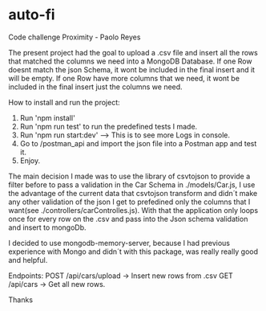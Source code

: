 # auto-fi
Code challenge Proximity - Paolo Reyes

The present project had the goal to upload a .csv file and insert all the rows that matched the columns we need into a MongoDB Database.
If one Row doesnt match the json Schema, it wont be included in the final insert and it will be empty.
If one Row have more columns that we need, it wont be included in the final insert just the columns we need.

How to install and run the project:
1. Run 'npm install'
2. Run 'npm run test' to run the predefined tests I made.
3. Run 'npm run start:dev'  --> This is to see more Logs in console.
4. Go to /postman_api and import the json file into a Postman app and test it.
5. Enjoy.

The main decision I made was to use the library of csvtojson to provide a filter before to pass a validation in the Car Schema in ./models/Car.js, I use the advantage of
the current data that csvtojson transform and didn´t make any other validation of the json I get to prefedined only the columns that I want(see ./controllers/carControlles.js).
With that the application only loops once for every row on the .csv and pass into the Json schema validation and insert to mongoDb.

I decided to use mongodb-memory-server, because I had previous experience with Mongo and didn´t with this package, was really really good and helpful.

Endpoints:
POST /api/cars/upload -> Insert new rows from .csv
GET /api/cars -> Get all new rows.

Thanks


